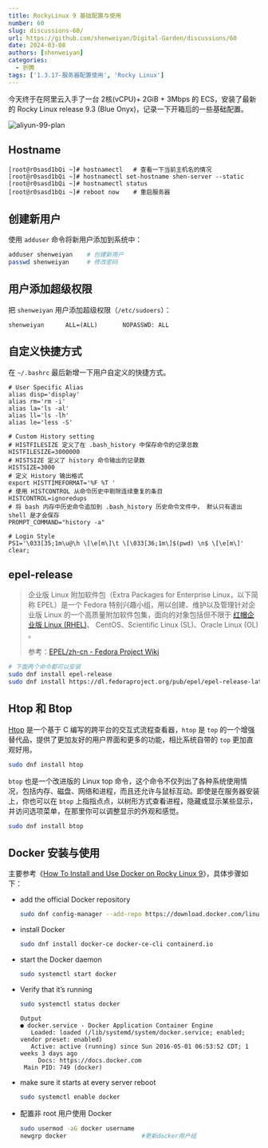 ```yaml
---
title: RockyLinux 9 基础配置与使用
number: 60
slug: discussions-60/
url: https://github.com/shenweiyan/Digital-Garden/discussions/60
date: 2024-03-08
authors: [shenweiyan]
categories: 
  - 折腾
tags: ['1.3.17-服务器配置使用', 'Rocky Linux']
---
```


今天终于在阿里云入手了一台 2核(vCPU)+ 2GiB + 3Mbps 的 ECS，安装了最新的 Rocky Linux release 9.3 (Blue Onyx)，记录一下开箱后的一些基础配置。

<!-- more -->

![aliyun-99-plan](https://shub.weiyan.tech/kgarden/2024/03/aliyun-99-plan.png)

## Hostname
```
[root@r0sasd1bQi ~]# hostnamectl   # 查看一下当前主机名的情况
[root@r0sasd1bQi ~]# hostnamectl set-hostname shen-server --static
[root@r0sasd1bQi ~]# hostnamectl status
[root@r0sasd1bQi ~]# reboot now    # 重启服务器
```

## 创建新用户

使用 `adduser` 命令将新用户添加到系统中：
```bash
adduser shenweiyan    # 创建新用户
passwd shenweiyan     # 修改密码
```

## 用户添加超级权限

把 `shenweiyan` 用户添加超级权限（`/etc/sudoers`）：
```
shenweiyan      ALL=(ALL)       NOPASSWD: ALL
```

## 自定义快捷方式

在 `~/.bashrc` 最后新增一下用户自定义的快捷方式。

```
# User Specific Alias
alias disp='display'
alias rm='rm -i'
alias la='ls -al'
alias ll='ls -lh'
alias le='less -S'

# Custom History setting
# HISTFILESIZE 定义了在 .bash_history 中保存命令的记录总数
HISTFILESIZE=3000000
# HISTSIZE 定义了 history 命令输出的记录数
HISTSIZE=3000
# 定义 History 输出格式
export HISTTIMEFORMAT='%F %T '
# 使用 HISTCONTROL 从命令历史中剔除连续重复的条目
HISTCONTROL=ignoredups
# 将 bash 内存中历史命令追加到 .bash_history 历史命令文件中， 默认只有退出 shell 是才会保存
PROMPT_COMMAND="history -a"

# Login Style
PS1='\033[35;1m\u@\h \[\e[m\]\t \[\033[36;1m\]$(pwd) \n$ \[\e[m\]'
clear;
```

## epel-release

> 企业版 Linux 附加软件包（Extra Packages for Enterprise Linux，以下简称 EPEL）是一个 Fedora 特别兴趣小组，用以创建、维护以及管理针对企业版 Linux 的一个高质量附加软件包集，面向的对象包括但不限于 [红帽企业版 Linux (RHEL)](https://fedoraproject.org/wiki/Red_Hat_Enterprise_Linux/zh-cn)、 CentOS、Scientific Linux (SL)、Oracle Linux (OL) 。
> 
> 参考：[EPEL/zh-cn - Fedora Project Wiki](https://fedoraproject.org/wiki/EPEL/zh-cn)

```bash
# 下面两个命令都可以安装
sudo dnf install epel-release
sudo dnf install https://dl.fedoraproject.org/pub/epel/epel-release-latest-9.noarch.rpm
```

## Htop 和 Btop

[Htop](https://htop.dev/) 是一个基于 C 编写的跨平台的交互式流程查看器，`htop` 是 `top` 的一个增强替代品，提供了更加友好的用户界面和更多的功能，相比系统自带的 `top` 更加直观好用。 

```bash
sudo dnf install htop
```

`btop` 也是一个改进版的 Linux top 命令，这个命令不仅列出了各种系统使用情况，包括内存、磁盘、网络和进程，而且还允许与鼠标互动。即使是在服务器安装上，你也可以在 `btop` 上指指点点，以树形方式查看进程，隐藏或显示某些显示，并访问选项菜单，在那里你可以调整显示的外观和感觉。
```bash
sudo dnf install btop
```

## Docker 安装与使用

主要参考《[How To Install and Use Docker on Rocky Linux 9](https://www.digitalocean.com/community/tutorials/how-to-install-and-use-docker-on-rocky-linux-9)》，具体步骤如下：     

- add the official Docker repository
  ```bash
  sudo dnf config-manager --add-repo https://download.docker.com/linux/centos/docker-ce.repo
  ```

- install Docker
  ```bash
  sudo dnf install docker-ce docker-ce-cli containerd.io
  ```

- start the Docker daemon
  ```bash
  sudo systemctl start docker
  ```

- Verify that it’s running
  ```bash
  sudo systemctl status docker
  ```
  ```
  Output
  ● docker.service - Docker Application Container Engine
     Loaded: loaded (/lib/systemd/system/docker.service; enabled; vendor preset: enabled)
     Active: active (running) since Sun 2016-05-01 06:53:52 CDT; 1 weeks 3 days ago
       Docs: https://docs.docker.com
   Main PID: 749 (docker)
  ```

- make sure it starts at every server reboot
  ```bash
  sudo systemctl enable docker
  ```

- 配置非 root 用户使用 Docker
  ```bash
  sudo usermod -aG docker username
  newgrp docker                     #更新docker用户组
  ```

<script src="https://giscus.app/client.js"
	data-repo="shenweiyan/Digital-Garden"
	data-repo-id="R_kgDOKgxWlg"
	data-mapping="number"
	data-term="60"
	data-reactions-enabled="1"
	data-emit-metadata="0"
	data-input-position="bottom"
	data-theme="light"
	data-lang="zh-CN"
	crossorigin="anonymous"
	async>
</script>
